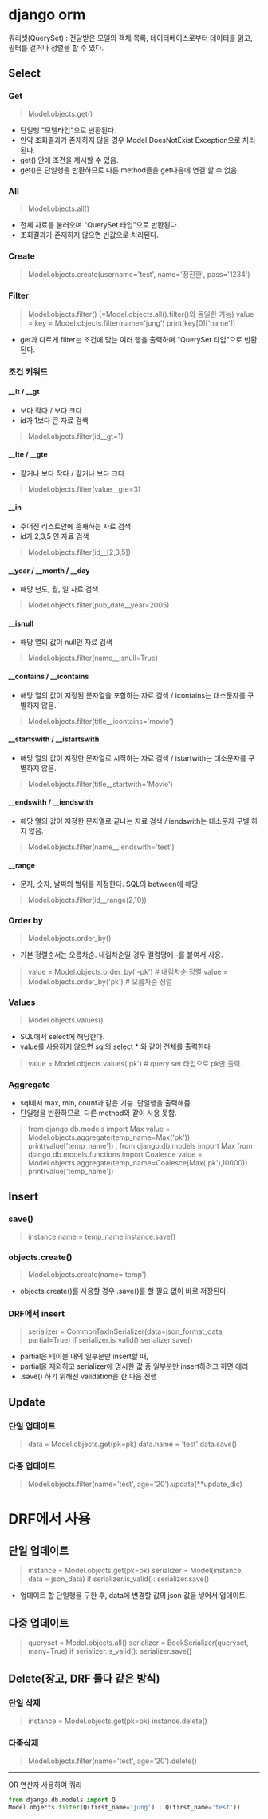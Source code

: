 # django orm
쿼리셋(QuerySet) : 전달받은 모델의 객체 목록,
데이터베이스로부터 데이터를 읽고, 필터를 걸거나 정렬을 할 수 있다.

## Select

### Get
> Model.objects.get()
- 단일행 "모델타입"으로 반환된다.
- 만약 조회결과가 존재하지 않을 경우 Model.DoesNotExist Exception으로 처리된다.
- get() 안에 조건을 제시할 수 있음. 
- get()은 단일행을 반환하므로 다른 method들을 get다음에 연결 할 수 없음.

### All
> Model.objects.all()
- 전체 자료를 불러오며 "QuerySet 타입"으로 반환된다.
- 조회결과가 존재하지 않으면 빈값으로 처리된다.

### Create
> Model.objects.create(username='test', name='정진환', pass='1234')


### Filter
> Model.objects.filter() (=Model.objects.all().filter()와 동일한 기능)
> value = key = Model.objects.filter(name='jung')
> print(key[0]['name'])
- get과 다르게 filter는 조건에 맞는 여러 행을 출력하며 "QuerySet 타입"으로 반환된다.


### 조건 키워드

#### __lt / __gt
- 보다 작다 / 보다 크다
- id가 1보다 큰 자료 검색
> Model.objects.filter(id__gt=1)


#### __lte / __gte
- 같거나 보다 작다 / 같거나 보다 크다
> Model.objects.filter(value__gte=3)


#### __in
- 주어진 리스트안에 존재하는 자료 검색
- id가 2,3,5 인 자료 검색
> Model.objects.filter(id__[2,3,5])


#### __year / __month / __day
- 해당 년도, 월, 일 자료 검색
> Model.objects.filter(pub_date__year=2005)


#### __isnull
- 해당 열의 값이 null인 자료 검색
> Model.objects.filter(name__isnull=True)


#### __contains / __icontains
- 해당 열의 값이 지정된 문자열을 포함하는 자료 검색 /  icontains는 대소문자를 구별하지 않음.
> Model.objects.filter(title__icontains='movie')


#### __startswith / __istartswith
- 해당 열의 값이 지정한 문자열로 시작하는 자료 검색 / istartwith는 대소문자를 구별하지 않음.
> Model.objects.filter(title__startwith='Movie')


#### __endswith / __iendswith
- 해당 열의 값이 지정한 문자열로 끝나는 자료 검색 / iendswith는 대소문자 구별 하지 않음.
> Model.objects.filter(name__iendswith='test')


#### __range
- 문자, 숫자, 날짜의 범위를 지정한다. SQL의 between에 해당.
> Model.objects.filter(id__range(2,10))

### Order by
> Model.objects.order_by()
- 기본 정렬순서는 오름차순. 내림차순일 경우 컬럼명에 -를 붙여서 사용.
> value = Model.objects.order_by('-pk') # 내림차순 정렬
> value = Model.objects.order_by('pk') # 오름차순 정렬


### Values
> Model.objects.values() 
- SQL에서 select에 해당한다.
- value를 사용하지 않으면 sql의 select * 와 같이 전체를 출력한다
> value = Model.objects.values('pk') # query set 타입으로 pk만 출력.

### Aggregate
- sql에서 max, min, count과 같은 기능. 단일행을 출력해줌.
- 단일행을 반환하므로, 다른 method와 같이 사용 못함.
> from django.db.models import Max
> value = Model.objects.aggregate(temp_name=Max('pk'))
> print(value['temp_name'])
,
> from django.db.models import Max
> from django.db.models.functions import Coalesce
> value = Model.objects.aggregate(temp_name=Coalesce(Max('pk'),10000))
> print(value['temp_name'])

## Insert

### save()
> instance.name = temp_name
> instance.save()

### objects.create()
> Model.objects.create(name='temp')
- objects.create()를 사용할 경우 .save()를 할 필요 없이 바로 저장된다.

### DRF에서 insert
> serializer = CommonTaxInSerializer(data=json_format_data, partial=True)
> if serializer.is_valid()
> serializer.save()
- partial은 테이블 내의 일부분만 insert할 때, 
- partial을 제외하고 serializer에 명시한 값 중 일부분만 insert하려고 하면 에러
- .save() 하기 위해선 validation을 한 다음 진행


## Update

### 단일 업데이트
> data = Model.objects.get(pk=pk)
> data.name = 'test'
> data.save()

### 다중 업데이트
> Model.objects.filter(name='test', age='20').update(**update_dic)


# DRF에서 사용

## 단일 업데이트
> instance = Model.objects.get(pk=pk)
> serializer = Model(instance, data = json_data)
> if serializer.is_valid():
>   serializer.save()
- 업데이트 할 단일행을 구한 후, data에 변경할 값의 json 값을 넣어서 업데이트.

## 다중 업데이트
> queryset = Model.objects.all()
> serializer = BookSerializer(queryset, many=True)
> if serializer.is_valid():
>    serializer.save()

## Delete(장고, DRF 둘다 같은 방식)
### 단일 삭제
> instance = Model.objects.get(pk=pk)
> instance.delete()

### 다죽삭제
> Model.objects.filter(name='test', age='20').delete()

---
OR 연산자 사용하여 쿼리
```python
from django.db.models import Q
Model.objects.filter(Q(first_name='jung') | Q(first_name='test'))
```